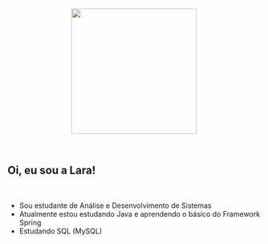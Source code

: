
<!--
**laramt/laramt** is a ✨ _special_ ✨ repository because its `README.md` (this file) appears on your GitHub profile.

Here are some ideas to get you started:

- 🔭 I’m currently working on ...
- 🌱 I’m currently learning ...
- 👯 I’m looking to collaborate on ...
- 🤔 I’m looking for help with ...
- 💬 Ask me about ...
- 📫 How to reach me: ...
- 😄 Pronouns: ...
- ⚡ Fun fact: ...
-->

<!--
<div><br>
 <p align="center">
  <img 
    height="250"
    src="https://64.media.tumblr.com/242182996cc0595e9b8eaf63e6ef488f/4b4ce9455b0cdaaf-ca/s540x810/2b669713213a660d460589f8b5a98ac7482ffde3.gifv"
       >
</p>
 -->
 
 <div><br>
 <p align="center">
  <img 
    height="250"
    src="https://cdn.donmai.us/original/a7/53/a753a1d7a63ceebebd970643b59f2cde.gif"
   >
</p>
</div>
 
 
 <!--
<div>
  <p align="center">
  <a href="" target="_blank"><img src="https://img.shields.io/badge/-LinkedIn-%230077B5?style=for-the-badge&logo=linkedin&logoColor=white" target="_blank"></a> 
  <a href="" target="_blank"><img src="https://img.shields.io/badge/-Twitter-%23EA4335?style=for-the-badge&logo=youtube&logoColor=white" target="_blank"></a>
  <a href="" target="_blank"><img src="https://img.shields.io/badge/-Instagram-%23E4405F?style=for-the-badge&logo=instagram&logoColor=white" target="_blank"></a>
  <a href="lara.menckt@gmail.com" ><img src="https://img.shields.io/badge/-Gmail-%23333?style=for-the-badge&logo=gmail&logoColor=white" target="_blank"></a>
 </p>
</div>
--> 
 
</div></br>

## Oi, eu sou a Lara! 
</br>

- Sou estudante de Análise e Desenvolvimento de Sistemas
- Atualmente estou estudando Java e aprendendo o básico do Framework Spring
- Estudando SQL (MySQL)
<br> 


 <!--
## skills
</br>

- Java

<div>
</div> 


 <div>
  <a href="https://github.com/laramt">
   <img align="center" height="170" src="https://github-readme-stats.vercel.app/api/top-langs/?username=laramt&layout=compact&langs_count=16&theme=dracula"/>
</div>
-->   

 <!--
 ## Skills
<div style="display: inline_block"><br>
  <img height="40" align="center" alt="Erica-Js" height="30" width="40" src="https://raw.githubusercontent.com/devicons/devicon/master/icons/java/java-plain.svg">
 &nbsp;&nbsp;&nbsp;&nbsp;&nbsp;&nbsp;&nbsp;&nbsp;&nbsp;&nbsp;&nbsp;&nbsp;&nbsp;
  <img height="40" align="center" alt="Erica-HTML" height="30" width="40" src="https://raw.githubusercontent.com/devicons/devicon/master/icons/html5/html5-original.svg">
 &nbsp;&nbsp;&nbsp;&nbsp;&nbsp;&nbsp;&nbsp;&nbsp;&nbsp;&nbsp;&nbsp;&nbsp;&nbsp;
  <img height="40" align="center" alt="Erica-CSS" height="30" width="40" src="https://raw.githubusercontent.com/devicons/devicon/master/icons/css3/css3-original.svg">
</div>
-->  
 
</br>



 

